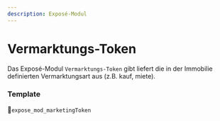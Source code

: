 ```yaml
---
description: Exposé-Modul
---
```


# Vermarktungs-Token

Das Exposé-Modul `Vermarktungs-Token` gibt liefert die in der Immobilie definierten Vermarktungsart aus \(z.B. kauf, miete\).

### Template

🔸`expose_mod_marketingToken`

